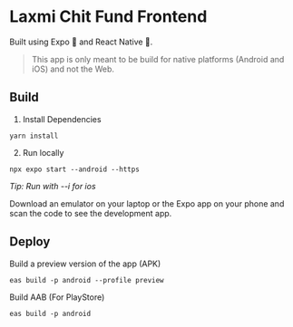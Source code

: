 # Laxmi Chit Fund Frontend

Built using Expo 🐐 and React Native 🫶.

> This app is only meant to be build for native platforms (Android and iOS) and not the Web.

## Build

1. Install Dependencies

```
yarn install
```

2. Run locally

```
npx expo start --android --https
```

_Tip: Run with --i for ios_

Download an emulator on your laptop or the Expo app on your phone and scan the code to see the development app.

## Deploy

Build a preview version of the app (APK)

```
eas build -p android --profile preview
```

Build AAB (For PlayStore)

```
eas build -p android
```
